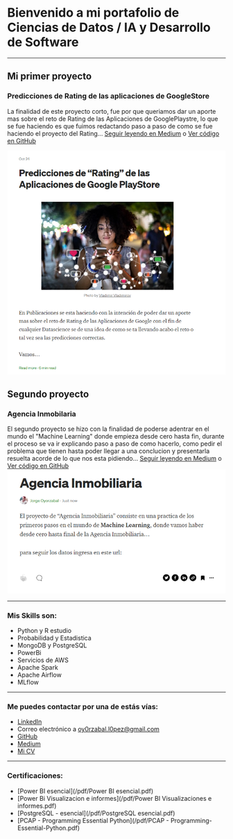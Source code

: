 # Bienvenido a mi portafolio de Ciencias de Datos / IA y Desarrollo de Software

---

## Mi primer proyecto
### Predicciones de Rating de las aplicaciones de GoogleStore
La finalidad de este proyecto corto, fue por que queriamos dar un aporte mas sobre el reto de Rating de las Aplicaciones de GooglePlaystre, lo que se fue haciendo es que fuimos redactando paso a paso de como se fue haciendo el proyecto del Rating... [Seguir leyendo en Medium](https://medium.com/@oy0rzabal.l0pez/ranting-de-las-aplicaciones-en-google-plastore-e3b15c7601ca) o [Ver código en GitHub](https://github.com/oy0rzabal/Briefcase/blob/main/Machine_Learning/Predicciones%20de%20Rating.ipynb)

[<img src="images/dummy_thumbnail.png?raw=true"/>](https://medium.com/@oy0rzabal.l0pez/ranting-de-las-aplicaciones-en-google-plastore-e3b15c7601ca)

## Segundo proyecto
### Agencia Inmobilaria
 El segundo proyecto se hizo con la finalidad de poderse adentrar en el mundo el "Machine Learning" donde empieza desde cero hasta fin, durante el proceso se va ir explicando paso a paso de como hacerlo, como pedir el problema que tienen hasta poder llegar a una conclucion y presentarla resuelta acorde de lo que nos esta pidiendo... [Seguir leyendo en Medium](https://medium.com/@oy0rzabal.l0pez/agencia-inmobiliaria-e2985e176b50) o [Ver código en GitHub](https://github.com/oy0rzabal/Real-estate-agency-project.)
 <img src="images/2.png?raw=true"/>
 
---

### Mis Skills son:

- Python y R estudio
- Probabilidad y Estadistica
- MongoDB y PostgreSQL
- PowerBi
- Servicios de AWS
- Apache Spark
- Apache Airflow
- MLflow

---

### Me puedes contactar por una de estás vías:

- [LinkedIn](https://www.linkedin.com/in/jorge-oyorzabal-lopez-6173201b9)
- Correo electrónico a <oy0rzabal.l0pez@gmail.com>
- [GitHub](https://github.com/oy0rzabal)
- [Medium](https://medium.com/@oy0rzabal.l0pez)
- [Mi CV](/pdf/curriculum.pdf)

---

### Certificaciones:
- [Power BI esencial](/pdf/Power BI esencial.pdf)
- [Power Bi Visualizacion e informes](/pdf/Power BI Visualizaciones e informes.pdf)
- [PostgreSQL - esencial](/pdf/PostgreSQL esencial.pdf)
- [PCAP - Programming Essential Python](/pdf/PCAP - Programming-Essential-Python.pdf)
